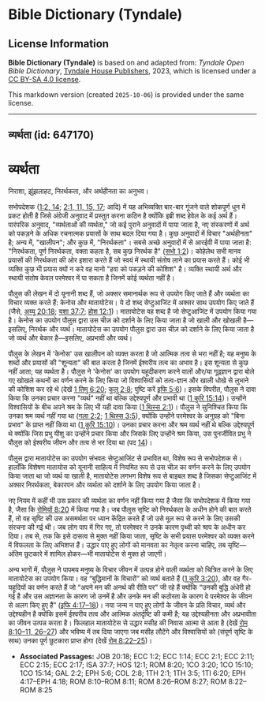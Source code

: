 # Bible Dictionary (Tyndale)

## License Information

**Bible Dictionary (Tyndale)** is based on and adapted from: _Tyndale Open Bible Dictionary_, [Tyndale House Publishers](https://tyndaleopenresources.com/), 2023, which is licensed under a [CC BY-SA 4.0 license](https://creativecommons.org/licenses/by-sa/4.0/legalcode.en).

This markdown version (created `2025-10-06`) is provided under the same license.



--------------------------------

## व्यर्थता (id: 647170)

**व्यर्थता**
============

निराशा, झुंझलाहट, निरर्थकता, और अर्थहीनता का अनुभव।

सभोपदेशक ([1:2, 14](https://ref.ly/Eccl1:2,Eccl1:14); [2:1, 11, 15, 17](https://ref.ly/Eccl2:1,Eccl2:11,Eccl2:15,Eccl2:17); आदि) में यह अभिव्यक्ति बार\-बार गूंजने वाले शोकपूर्ण धुन में प्रकट होती है जिसे अंग्रेजी अनुवाद में प्रस्तुत करना कठिन है क्योंकि इब्री शब्द हेवेल के कई अर्थ हैं। पारंपरिक अनुवाद, "व्यर्थताओं की व्यर्थता," जो कई पुराने अनुवादों में पाया जाता है, नए संस्करणों में अर्थ को पकड़ने के अधिक रचनात्मक प्रयासों के साथ बदल दिया गया है। कुछ अनुवादों में विचार "अर्थहीनता" है; अन्य में, "खालीपन"; और कुछ में, "निरर्थकता"। सबसे अच्छे अनुवादों में से आरईवी में पाया जाता है: "निरर्थकता, पूर्ण निरर्थकता, वक्ता कहता है, सब कुछ निरर्थक है" ([सभो 1:2](https://ref.ly/Eccl1:2))। कोहेलेथ सभी मानव प्रयासों की निरर्थकता की ओर इशारा करते हैं जो स्वयं में स्थायी संतोष लाने का प्रयास करते हैं। कोई भी व्यक्ति कुछ भी प्रयास क्यों न करे वह मानो "हवा को पकड़ने की कोशिश" है। व्यक्ति स्थायी अर्थ और स्थायी संतोष केवल परमेश्वर में पा सकता है जिनमें कोई व्यर्थता नहीं है।

पौलुस की लेखन में दो यूनानी शब्द हैं, जो अक्सर समानार्थक रूप से उपयोग किए जाते हैं और व्यर्थता का विचार व्यक्त करते हैं: केनोस और मातायोटेस। ये दो शब्द सेप्टुआजिंट में अक्सर साथ उपयोग किए जाते हैं (जैसे, [अय्यू 20:18](https://ref.ly/Job20:18); [यशा 37:7](https://ref.ly/Isa37:7); [होश 12:1](https://ref.ly/Hos12:1))। मातायोटेस वह शब्द है जो सेप्टुआजिंट में उपयोग किया गया है। केनोस का उपयोग पौलुस द्वारा उस चीज़ को दर्शाने के लिए किया जाता है जो खाली और खोखली है—इसलिए, निरर्थक और व्यर्थ। मातायोटेस का उपयोग पौलुस द्वारा उस चीज़ को दर्शाने के लिए किया जाता है जो व्यर्थ और बेकार है—इसलिए, अप्रभावी और व्यर्थ।

पौलुस के लेखन में 'केनोस' उस खालीपन को व्यक्त करता है जो आत्मिक तत्व से भरा नहीं है; यह मनुष्य के शब्दों और प्रयासों की "शून्यता" की बात करता है जिनमें ईश्वरीय तत्व का अभाव है। इस शून्यता से कुछ नहीं आता; यह व्यर्थता है। पौलुस ने 'केनोस' का उपयोग यहूदीकरण करने वालों और/या गूढ़्ज्ञान द्वारा बोले गए खोखले कथनों का वर्णन करने के लिए किया जो विश्वासियों को तत्व\-ज्ञान और खाली धोखे से लुभाने की कोशिश कर रहे थे (देखें [1 तिमु 6:20](https://ref.ly/1Tim6:20); [कुलु 2:8](https://ref.ly/Col2:8); पुष्टि करें [इफि 5:6](https://ref.ly/Eph5:6))। इसके विपरीत, पौलुस ने दावा किया कि उनका प्रचार करना "व्यर्थ" नहीं था बल्कि उद्देश्यपूर्ण और प्रभावी था ([1 कुरि 15:14](https://ref.ly/1Cor15:14))। उन्होंने विश्वासियों के बीच अपने श्रम के लिए भी यही दावा किया ([1 थिस्स 2:1](https://ref.ly/1Thess2:1))। पौलुस ने सुनिश्चित किया कि उनका श्रम व्यर्थ नहीं गया था ([गला 2:2](https://ref.ly/Gal2:2); [1 थिस्स 3:5](https://ref.ly/1Thess3:5)), क्योंकि उन्होंने परमेश्वर के अनुग्रह को "बिना प्रभाव" के प्राप्त नहीं किया था ([1 कुरि 15:10](https://ref.ly/1Cor15:10))। उनका प्रचार करना और श्रम व्यर्थ नहीं थे बल्कि उद्देश्यपूर्ण थे क्योंकि जिस प्रभु यीशु का उन्होंने प्रचार किया और जिसके लिए उन्होंने श्रम किया, उस पुनर्जीवित प्रभु ने पौलुस को ईश्वरीय जीवन और तत्व से भर दिया था (पद [14](https://ref.ly/1Cor15:14))।

पौलुस द्वारा मातायोटेस का उपयोग संभवतः सेप्टुआजिंट से प्रभावित था, विशेष रूप से सभोपदेशक से। हालाँकि विशेषण मातायोस को यूनानी साहित्य में नियमित रूप से उस चीज़ का वर्णन करने के लिए उपयोग किया जाता था जो व्यर्थ या खाली है, मातायोटेस लगभग विशेष रूप से बाइबल शब्द है जिसका सेप्टुआजिंट में अक्सर निरर्थकता, बेकारपन और व्यर्थता को दर्शाने के लिए उपयोग किया जाता है।

नए नियम में कहीं भी उस प्रकार की व्यर्थता का वर्णन नहीं किया गया है जैसा कि सभोपदेशक में किया गया है, जैसा कि [रोमियों 8:20](https://ref.ly/Rom8:20) में किया गया है। जब पौलुस सृष्टि को निरर्थकता के अधीन होने की बात करते हैं, तो वह सृष्टि की उस असमर्थता पर ध्यान केंद्रित करते हैं जो उसे मूल रूप से करने के लिए उसकी संरचना की गई थी। जब लोग पाप में गिर गए, तो परमेश्वर ने उनके कारण पृथ्वी को श्राप के अधीन कर दिया। तब से, तक कि इसे दासत्व से मुक्त नहीं किया जाता, सृष्टि के सभी प्रयास परमेश्वर को व्यक्त करने में विफलता के लिए अभिशप्त हैं। उद्धार पाए हुए लोगों को मानवता का नेतृत्व करना चाहिए, तब सृष्टि—अंतिम छुटकारे में शामिल होकर—भी मातायोटेस से मुक्त हो जाएगी।

अन्य भागों में, पौलुस ने पापमय मनुष्य के विचार जीवन में उत्पन्न होने वाली व्यर्थता को चित्रित करने के लिए मातायोटेस का उपयोग किया। वह “बुद्धिमानों के विचारों” को व्यर्थ बताते हैं ([1 कुरि 3:20](https://ref.ly/1Cor3:20)), और वह गैर\-यहूदियों का वर्णन करते हैं जो “अपने मन की अनर्थ की रीति पर” जी रहे हैं क्योंकि “उनकी बुद्धि अंधेरी हो गई है और उस अज्ञानता के कारण जो उनमें है और उनके मन की कठोरता के कारण वे परमेश्वर के जीवन से अलग किए हुए हैं” ([इफि 4:17–18](https://ref.ly/Eph4:17-Eph4:18))। नया जन्म न पाए हुए लोगों के जीवन के प्रति विचार, व्यर्थ और उद्देश्यहीन है क्योंकि इसमें ईश्वरीय तत्व और आत्मिक अंतर्दृष्टि की कमी है; यह उद्देश्यहीनता और अप्रभावीता का जीवन उत्पन्न करता है। फिलहाल मातायोटेस से उद्धार मसीह की निवास आत्मा से आता है (देखें [रोम 8:10–11, 26–27](https://ref.ly/Rom8:10-Rom8:11,Rom8:26-Rom8:27)) और भविष्य में तब दिया जाएगा जब मसीह लौटेंगे और विश्वासियों को (संपूर्ण सृष्टि के साथ) उनका पूर्ण छुटकारा प्राप्त होगा (देखें [रोम 8:22–25](https://ref.ly/Rom8:22-Rom8:25))।

* **Associated Passages:** JOB 20:18; ECC 1:2; ECC 1:14; ECC 2:1; ECC 2:11; ECC 2:15; ECC 2:17; ISA 37:7; HOS 12:1; ROM 8:20; 1CO 3:20; 1CO 15:10; 1CO 15:14; GAL 2:2; EPH 5:6; COL 2:8; 1TH 2:1; 1TH 3:5; 1TI 6:20; EPH 4:17–EPH 4:18; ROM 8:10–ROM 8:11; ROM 8:26–ROM 8:27; ROM 8:22–ROM 8:25

